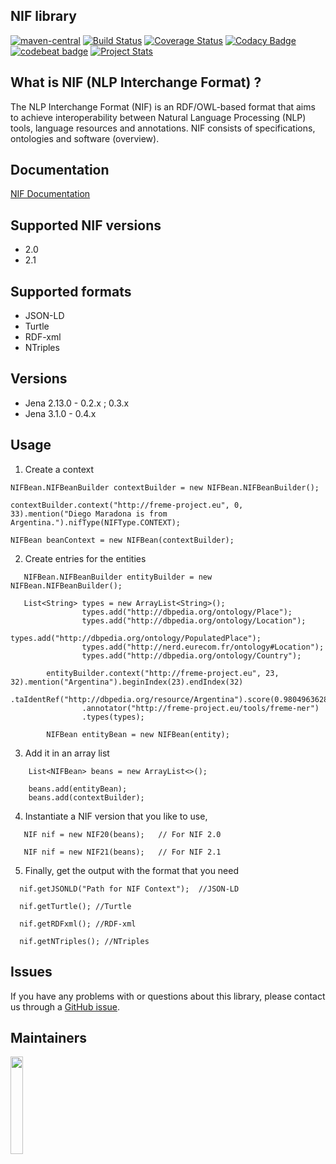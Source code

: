 ## NIF library
[![maven-central](https://img.shields.io/badge/maven--central-0.4-blue.svg)](http://search.maven.org/#artifactdetails%7Corg.nlp2rdf%7Cnif%7C0.4%7Cjar)
[![Build Status](https://travis-ci.org/NLP2RDF/NIF-lib.svg?branch=master)](https://travis-ci.org/NLP2RDF/NIF-lib) [![Coverage Status](https://coveralls.io/repos/github/NLP2RDF/NIF-lib/badge.svg)](https://coveralls.io/github/NLP2RDF/NIF-lib)
[![Codacy Badge](https://api.codacy.com/project/badge/Grade/0434cdca38e74a2f8ba271496d3de2eb)](https://www.codacy.com/app/sandroacoelho/NIF-lib?utm_source=github.com&amp;utm_medium=referral&amp;utm_content=NLP2RDF/NIF-lib&amp;utm_campaign=Badge_Grade)
[![codebeat badge](https://codebeat.co/badges/d2f8dbc4-6853-4bc4-9933-6e6830a76a7b)](https://codebeat.co/projects/github-com-nlp2rdf-nif-lib) [![Project Stats](https://www.openhub.net/p/NIF-lib/widgets/project_thin_badge.gif)](https://www.ohloh.net/p/NIF-lib)

## What is NIF (NLP Interchange Format) ?

The NLP Interchange Format (NIF) is an RDF/OWL-based format that aims to achieve interoperability between Natural Language Processing (NLP) tools, language resources and annotations. NIF consists of specifications, ontologies and software (overview).

## Documentation

[NIF Documentation](http://persistence.uni-leipzig.org/nlp2rdf/)


## Supported NIF versions

 * 2.0 
 * 2.1

## Supported formats

* JSON-LD
* Turtle
* RDF-xml
* NTriples

## Versions

* Jena 2.13.0  - 0.2.x ; 0.3.x
* Jena 3.1.0   - 0.4.x 

## Usage

1) Create a context 
```
NIFBean.NIFBeanBuilder contextBuilder = new NIFBean.NIFBeanBuilder();

contextBuilder.context("http://freme-project.eu", 0, 33).mention("Diego Maradona is from Argentina.").nifType(NIFType.CONTEXT);

NIFBean beanContext = new NIFBean(contextBuilder);

```

2) Create entries for the entities

```
   NIFBean.NIFBeanBuilder entityBuilder = new NIFBean.NIFBeanBuilder();
   
   List<String> types = new ArrayList<String>();
                types.add("http://dbpedia.org/ontology/Place");
                types.add("http://dbpedia.org/ontology/Location");
                types.add("http://dbpedia.org/ontology/PopulatedPlace");
                types.add("http://nerd.eurecom.fr/ontology#Location");
                types.add("http://dbpedia.org/ontology/Country");

        entityBuilder.context("http://freme-project.eu", 23, 32).mention("Argentina").beginIndex(23).endIndex(32)
                .taIdentRef("http://dbpedia.org/resource/Argentina").score(0.9804963628413852)
                .annotator("http://freme-project.eu/tools/freme-ner")
                .types(types);

        NIFBean entityBean = new NIFBean(entity);

```

3) Add it in an array list

```
    List<NIFBean> beans = new ArrayList<>();
    
    beans.add(entityBean);
    beans.add(contextBuilder);
```

4) Instantiate a NIF version that you like to use,

```
   NIF nif = new NIF20(beans);   // For NIF 2.0
   
   NIF nif = new NIF21(beans);   // For NIF 2.1
```

5) Finally, get the output with the format that you need 

```
  nif.getJSONLD("Path for NIF Context");  //JSON-LD  
 
  nif.getTurtle(); //Turtle 
  
  nif.getRDFxml(); //RDF-xml
  
  nif.getNTriples(); //NTriples
```


## Issues

If you have any problems with or questions about this library, please contact us through a [GitHub issue](https://github.com/sandroacoelho/NIF/issues).

## Maintainers

<a href="http://infai.org"><img src="http://infai.org/de/Aktuelles/files?get=10_jahre_infai_gold.PNG" align="left" height="20%" width="20%" ></a>

